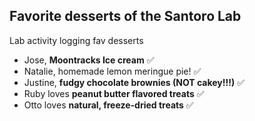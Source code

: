 ## Favorite desserts of the Santoro Lab
Lab activity logging fav desserts

- Jose, **Moontracks Ice cream** ✅
- Natalie, homemade lemon meringue pie! ✅
- Justine, **fudgy chocolate brownies (NOT cakey!!!)** ✅
- Ruby loves **peanut butter flavored treats** ✅
- Otto loves **natural, freeze-dried treats** ✅
